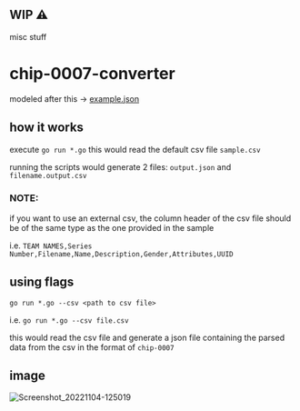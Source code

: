 
## WIP ⚠️
misc stuff


# chip-0007-converter
modeled after this -> [example.json](https://github.com/Chia-Network/chips/blob/main/assets/chip-0007/example.json)

## how it works
execute  `go run *.go`
this would read the default csv file `sample.csv`

running the scripts would generate 2 files: `output.json` and `filename.output.csv`

### NOTE:
<p> if you want to use an external csv, the column header of the csv file should be of the same type as the one provided in the sample </p>

i.e.
`TEAM NAMES,Series Number,Filename,Name,Description,Gender,Attributes,UUID`

## using flags
`go run *.go --csv <path to csv file>`

i.e. `go run *.go --csv file.csv`

this would read the csv file and generate a json file containing the parsed data from the csv in the format of `chip-0007`


## image 
![Screenshot_20221104-125019](https://user-images.githubusercontent.com/71889751/199966046-19521c89-a7f9-4365-90fd-b7db2b13d725.png)
